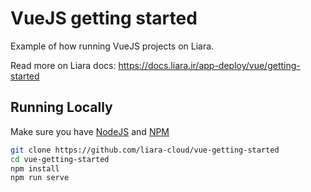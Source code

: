 # VueJS getting started

Example of how running VueJS projects on Liara.

Read more on Liara docs: https://docs.liara.ir/app-deploy/vue/getting-started


## Running Locally

Make sure you have [NodeJS](https://nodejs.org/en/) and [NPM](https://www.npmjs.com/)

```sh
git clone https://github.com/liara-cloud/vue-getting-started
cd vue-getting-started
npm install
npm run serve
```

